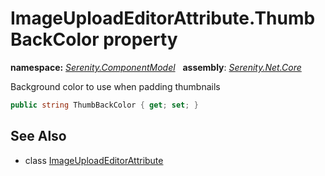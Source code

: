 # ImageUploadEditorAttribute.ThumbBackColor property
**namespace:** *[Serenity.ComponentModel](../../README.md#serenity.componentmodel-namespace)*   **assembly**: *[Serenity.Net.Core](../../README.md)*

Background color to use when padding thumbnails

```csharp
public string ThumbBackColor { get; set; }
```

## See Also

* class [ImageUploadEditorAttribute](../ImageUploadEditorAttribute.md)